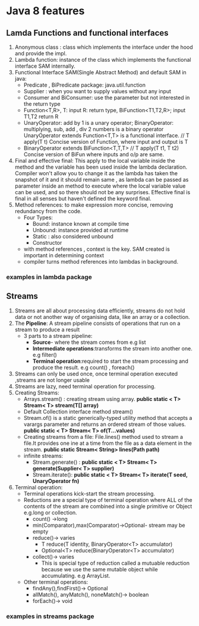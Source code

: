 # Java 8 features
## Lamda Functions and functional interfaces
1. Anonymous class : class which implements the interface under the hood and provide the impl.
2. Lambda function: instance of the class which implements the functional interface SAM internally.
3. Functional Interface SAM(Single Abstract Method) and default SAM in java:
   - Predicate , BiPredicate  package: java.util.function
   - Supplier : when you want to supply values without any input
   - Consumer and BiConsumer: use the parameter but not interested in the return type
   - Function<T,R>, T: input R: return type, BiFunction<T1,T2,R>; input T1,T2 return R
   - UnaryOperator: add by 1 is a unary operator; BinaryOperator: multiplying, sub, add , div 2 numbers is a binary operator
      UnaryOperator<T> extends Function<T,T> is a functional interface. // T apply(T t)
      Concise version of Function, where input and output is T
   - BinaryOperator<T> extends BiFunction<T,T,T> // T apply(T t1, T t2)
      Concise version of BiFun where inputs and o/p are same.
4. Final and effective final:  This apply to  the local variable inside the method and the variable has been used inside the lambda
   declaration. Compiler won't allow you to change it as the lambda has taken the snapshot of it and it should remain
   same , as lambda can be passed as parameter inside an method to execute where the local variable value can be used, and so
   there should not be any surprises. Effective final is final in all senses but haven't defined the keyword final.
5. Method references: to make expression more concise, removing redundancy from the code.
    - Four Types:
      - Bound: instance known at compile time
      - Unbound: instance provided at runtime
      - Static : also considered unbound
      - Constructor
    - with method references , context is the key. SAM created is important in determining context
    - compiler turns method references into lambdas in background.
### examples in lambda package

## Streams
1. Streams are all about processing data efficiently, streams do not hold data or not another way of organising data, like an array or a collection.
2. The **Pipeline**: A stream pipeline consists of operations that run on a stream to produce a result
    - 3 parts to a stream pipeline:
      - **Source**- where the stream comes from e.g list 
      - **Intermediate operations**:transforms the stream into another one. e.g filter()
      - **Terminal operation**:required to start the stream processing and produce the result. e.g count() , foreach()
3. Streams can only be used once, once terminal operation executed ,streams are not longer usable
4. Streams are lazy, need terminal operation for processing.
5. Creating Streams:
    - Arrays.stream() : creating stream using array. **public static < T> Stream< T> stream(T[] array)**
    - Default Collection interface method stream()
    - Stream.of() is a static generically-typed utility method that accepts a varargs parameter and returns an ordered stream of those values. **public static < T> Stream< T> of(T...values)**
    - Creating streams from a file: File.lines() method used to stream a file.It provides one ine at a time from the file as a data element in the stream. **public static Stream< String> lines(Path path)**
    - infinite streams: 
      - Stream.generate() : **public static < T> Stream< T> generate(Supplier< T> supplier)**
      - Stream.iterate(): **public static < T> Stream< T> iterate(T seed, UnaryOperator<T> fn)**
6. Terminal operation:
   - Terminal operations kick-start the stream processing.
   - Reductions are a special type of terminal operation where ALL of the contents of the stream are combined into a single primitive or Object e.g.long or collection.
     - count() ->long
     - min(Comparator),max(Comparator)->Optional<T>- stream may be empty
     - reduce()-> varies
       - T reduce(T identity, BinaryOperator\<T> accumulator)
       - Optional\<T> reduce(BinaryOperator\<T> accumulator)
     - collect()-> varies
       - This is special type of reduction called a mutuable reduction because we use the same mutable object while accumulating. e.g ArrayList.
   - Other terminal operations:
     - findAny(),findFirst()-> Optional<T>
     - allMatch(), anyMatch(), noneMatch()-> boolean
     - forEach()-> void
### examples in streams package